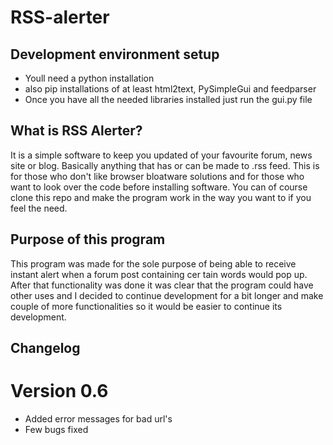 # RSS-alerter

Development environment setup
------------------------------

- Youll need a python installation
- also pip installations of at least html2text, PySimpleGui and feedparser
- Once you have all the needed libraries installed just run the gui.py file

What is RSS Alerter?
---------------------
It is a simple software to keep you updated of your favourite forum, news site or blog.
Basically anything that has or can be made to .rss feed. This is for those who don't like 
browser bloatware solutions and for those who want to look over the code before installing 
software. You can of course clone this repo and make the program work in the way you want to 
if you feel the need.


Purpose of this program
------------------------

This program was made for the sole purpose of being able to receive instant alert
 when a forum post containing cer tain words would pop up. After that functionality
 was done it was clear that the program could have other uses and I decided to continue
  development for a bit longer and make couple of more functionalities so it would be 
  easier to continue its development.
  
  
Changelog
----------
Version 0.6
============
- Added error messages for bad url's
- Few bugs fixed
